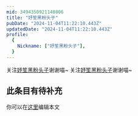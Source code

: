 ```yaml
---
mid: 3494350921140806
title: "妤笙黑粉头子"
pubDate: "2024-11-04T11:22:10.443Z"
updatedDate: "2024-11-04T11:22:10.443Z"
profile:
  {
    Nickname: ["妤笙黑粉头子"],
  }
---
```


关注[妤笙黑粉头子](https://space.bilibili.com/3494350921140806)谢谢喵~ 关注[妤笙黑粉头子](https://space.bilibili.com/3494350921140806)谢谢喵~

## 此条目有待补充
你可以在[这里](https://github.com/Yuhanawa/VTuber.ICU/edit/master/src/content/v/妤笙黑粉头子/index.md)编辑本文
